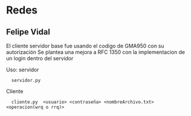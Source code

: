 # Redes
## Felipe Vidal


El cliente servidor base fue usando el codigo de GMA950 con su autorización
Se plantea una mejora a RFC 1350 con la implementacion de un login dentro del servidor

  Uso:
  servidor
```
  servidor.py
```
  Cliente
```
  cliente.py  <usuario> <contraseña> <nombreArchivo.txt> <operacion(wrq o rrq)>
```
